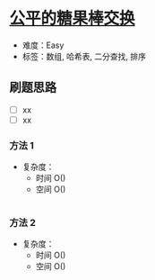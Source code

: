 # [公平的糖果棒交换](https://leetcode-cn.com/problems/fair-candy-swap/)

- 难度：Easy
- 标签：数组, 哈希表, 二分查找, 排序

## 刷题思路

- [ ] xx
- [ ] xx

### 方法 1

- 复杂度：
    - 时间 O()
    - 空间 O()

``` js

```

### 方法 2

- 复杂度：
    - 时间 O()
    - 空间 O()

``` js

```
